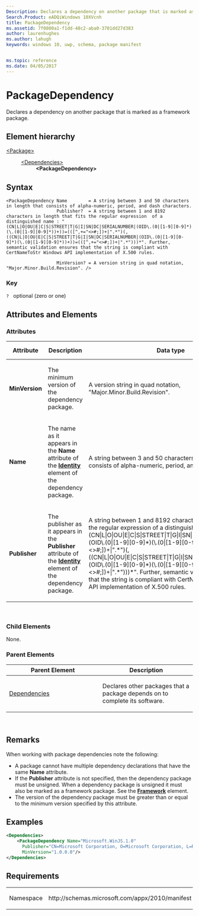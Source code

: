 ```yaml
---
Description: Declares a dependency on another package that is marked as a framework package.
Search.Product: eADQiWindows 10XVcnh
title: PackageDependency
ms.assetid: 7f0800a1-f1dd-48c2-aba0-3701dd27d383
author: laurenhughes
ms.author: lahugh
keywords: windows 10, uwp, schema, package manifest


ms.topic: reference
ms.date: 04/05/2017
---
```


# PackageDependency


Declares a dependency on another package that is marked as a framework package.

## Element hierarchy

<dl>
<dt><a href="element-package.md">&lt;Package&gt;</a></dt>
<dd>
<dl>
<dt><a href="element-dependencies.md">&lt;Dependencies&gt;</a></dt>
<dd><b>&lt;PackageDependency&gt;</b></dd>
</dl>
</dd>
</dl>

## Syntax

``` syntax
<PackageDependency Name        = A string between 3 and 50 characters in length that consists of alpha-numeric, period, and dash characters.
                   Publisher?  = A string between 1 and 8192 characters in length that fits the regular expression  of a distinguished name : "(CN|L|O|OU|E|C|S|STREET|T|G|I|SN|DC|SERIALNUMBER|(OID\.(0|[1-9][0-9]*)(\.(0|[1-9][0-9]*))+))=(([^,+="<>#;])+|".*")(, ((CN|L|O|OU|E|C|S|STREET|T|G|I|SN|DC|SERIALNUMBER|(OID\.(0|[1-9][0-9]*)(\.(0|[1-9][0-9]*))+))=(([^,+="<>#;])+|".*")))*". Further, semantic validation ensures that the string is compliant with CertNameToStr Windows API implementation of X.500 rules.

                   MinVersion? = A version string in quad notation, "Major.Minor.Build.Revision". />
```

### Key

`?`   optional (zero or one)

## Attributes and Elements


### Attributes

<table>
<colgroup>
<col width="20%" />
<col width="20%" />
<col width="20%" />
<col width="20%" />
<col width="20%" />
</colgroup>
<thead>
<tr class="header">
<th>Attribute</th>
<th>Description</th>
<th>Data type</th>
<th>Required</th>
<th>Default value</th>
</tr>
</thead>
<tbody>
<tr class="odd">
<td><strong>MinVersion</strong></td>
<td><p>The minimum version of the dependency package.</p></td>
<td>A version string in quad notation, &quot;Major.Minor.Build.Revision&quot;.</td>
<td>No</td>
<td></td>
</tr>
<tr class="even">
<td><strong>Name</strong></td>
<td><p>The name as it appears in the <strong>Name</strong> attribute of the <a href="element-identity.md"><strong>Identity</strong></a>  element of the dependency package.</p></td>
<td>A string between 3 and 50 characters in length that consists of alpha-numeric, period, and dash characters.</td>
<td>Yes</td>
<td></td>
</tr>
<tr class="odd">
<td><strong>Publisher</strong></td>
<td><p>The publisher as it appears in the <strong>Publisher</strong> attribute of the <a href="element-identity.md"><strong>Identity</strong></a>  element of the dependency package.</p></td>
<td>A string between 1 and 8192 characters in length that fits the regular expression of a distinguished name : &quot;(CN|L|O|OU|E|C|S|STREET|T|G|I|SN|DC|SERIALNUMBER|(OID\.(0|[1-9][0-9]*)(\.(0|[1-9][0-9]*))+))=(([^,+=&quot;&lt;&gt;#;])+|&quot;.*&quot;)(, ((CN|L|O|OU|E|C|S|STREET|T|G|I|SN|DC|SERIALNUMBER|(OID\.(0|[1-9][0-9]*)(\.(0|[1-9][0-9]*))+))=(([^,+=&quot;&lt;&gt;#;])+|&quot;.*&quot;)))*&quot;. Further, semantic validation ensures that the string is compliant with CertNameToStr Windows API implementation of X.500 rules.</td>
<td>No</td>
<td></td>
</tr>
</tbody>
</table>

 

### Child Elements

None.

### Parent Elements

<table>
<colgroup>
<col width="50%" />
<col width="50%" />
</colgroup>
<thead>
<tr class="header">
<th>Parent Element</th>
<th>Description</th>
</tr>
</thead>
<tbody>
<tr class="odd">
<td><a href="element-dependencies.md">Dependencies</a> </td>
<td><p>Declares other packages that a package depends on to complete its software.</p></td>
</tr>
</tbody>
</table>

 

## Remarks

When working with package dependencies note the following:

-   A package cannot have multiple dependency declarations that have the same **Name** attribute.
-   If the **Publisher** attribute is not specified, then the dependency package must be unsigned. When a dependency package is unsigned it must also be marked as a framework package. See the [**Framework**](element-framework.md) element.
-   The version of the dependency package must be greater than or equal to the minimum version specified by this attribute.

## Examples

```XML
<Dependencies>
    <PackageDependency Name="Microsoft.WinJS.1.0"
      Publisher="CN=Microsoft Corporation, O=Microsoft Corporation, L=Redmond, S=Washington, C=US"
      MinVersion="1.0.0.0"/>    
</Dependencies>
```

## Requirements

<table>
<colgroup>
<col width="50%" />
<col width="50%" />
</colgroup>
<tbody>
<tr class="odd">
<td><p>Namespace</p></td>
<td><p>http://schemas.microsoft.com/appx/2010/manifest</p></td>
</tr>
</tbody>
</table>

 

 



